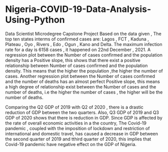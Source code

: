 # Nigeria-COVID-19-Data-Analysis-Using-Python
Data Scientist Microdegree Capstone Project
Based on the data given , The top ten states interms of confirmed cases are: 
Lagos , FCT , Kaduna , Plateau , Oyo , Rivers , Edo , Ogun , Kano and Delta.
The maximum infection rate for a day is 6158 cases , it happened on 22nd December , 2021.
A regression plot between the Number of cases confirmed and the population density 
has a Positive slope, this shows that there exist a positive relationship between 
Number of cases confirmed and the population density. This means that the higher the population ,the higher the 
number of cases.
Another regression plot between the Number of cases confirmed and the number of deaths 
has an almost perfect Positive slope, this means a high degree of relationship exist between the Number of cases and the number of deaths,
i.e the higher the number of cases , the higher will be the number of deaths.

Comparing the Q2 GDP of 2019 with Q2 of 2020 , there is a drastic reduction of GDP between the two quarters. Also, Q3 GDP of 2019 and Q3 GDP of 2020 shows that there is reduction in GDP. Since GDP is affected by the rate of overall economic activities in a the country, The Covid-19 pandemic , coupled with the imposition of lockdown and restriction of international and domestic travel, has caused a decrease in GDP between the second quarter of 2019 and tthird quarter of 2020, this implies that Covid-19 pandemic have negative effect on the GDP of Nigeria.
